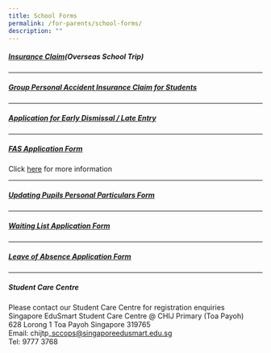 ```yaml
---
title: School Forms
permalink: /for-parents/school-forms/
description: ""
---
```

##### **[Insurance Claim](https://onlinetravelclaim.income.com.sg/travel-claim-web/travel)(Overseas School Trip)**
****
##### **[Group Personal Accident Insurance Claim for Students](https://studentgpa.incomegroupins.com.sg/#/dashboard)**
****
##### **[Application for Early Dismissal / Late Entry](/files/Early-Dismissal-Form_Aug2021.pdf)**
****
##### **[FAS Application Form](/files/moe%20fas%20application%20form%20-%20oct%202023.pdf)**  
Click [here](https://www.moe.gov.sg/financial-matters/financial-assistance.) for more information
****
##### **[Updating Pupils Personal Particulars Form](/files/Updating_Pupils_Personal_Particulars_Form.pdf)**
****
##### **[Waiting List Application Form](https://form.gov.sg/61e755d86794960014163445)**
****
##### **[Leave of Absence Application Form](https://form.gov.sg/60b9aedef7c4df0012115bf1)**
****
##### **Student Care Centre**  
Please contact our Student Care Centre for registration enquiries  
Singapore EduSmart Student Care Centre @ CHIJ Primary (Toa Payoh)  
628 Lorong 1 Toa Payoh Singapore 319765  
Email: chijtp\_sccops@singaporeedusmart.edu.sg  
Tel: 9777 3768